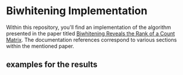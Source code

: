 # Biwhitening Implementation

Within this repository, you'll find an implementation of the algorithm presented in the paper titled [Biwhitening Reveals the Rank of a Count Matrix](https://arxiv.org/abs/2103.13840). The documentation references correspond to various sections within the mentioned paper.

## examples for the results
